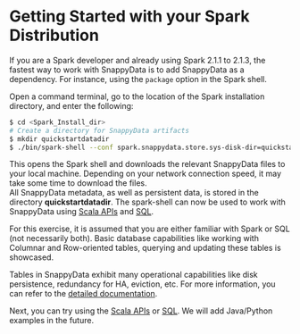 <a id="getting-started-with-your-spark-distribution"></a>
# Getting Started with your Spark Distribution

If you are a Spark developer and already using Spark 2.1.1 to 2.1.3, the fastest way to work with SnappyData is to add SnappyData as a dependency. For instance, using the `package` option in the Spark shell.

Open a command terminal, go to the location of the Spark installation directory, and enter the following:

```sh
$ cd <Spark_Install_dir>
# Create a directory for SnappyData artifacts
$ mkdir quickstartdatadir
$ ./bin/spark-shell --conf spark.snappydata.store.sys-disk-dir=quickstartdatadir --conf spark.snappydata.store.log-file=quickstartdatadir/quickstart.log --packages "io.snappydata:snappydata-spark-connector_2.11:1.3.1"
```

This opens the Spark shell and downloads the relevant SnappyData files to your local machine. Depending on your network connection speed, it may take some time to download the files.</br>
All SnappyData metadata, as well as persistent data, is stored in the directory **quickstartdatadir**. The spark-shell can now be used to work with SnappyData using [Scala APIs](using_spark_scala_apis.md) and [SQL](using_sql.md).


<a id="Start_quickStart"></a>
For this exercise, it is assumed that you are either familiar with Spark or SQL (not necessarily both). Basic database capabilities like working with Columnar and Row-oriented tables, querying and updating these tables is showcased.

Tables in SnappyData exhibit many operational capabilities like disk persistence, redundancy for HA, eviction, etc. For more information, you can refer to the [detailed documentation](../programming_guide/tables_in_snappydata.md). 

Next, you can try using the [Scala APIs](using_spark_scala_apis.md) or [SQL](using_sql.md). We will add Java/Python examples in the future. 

